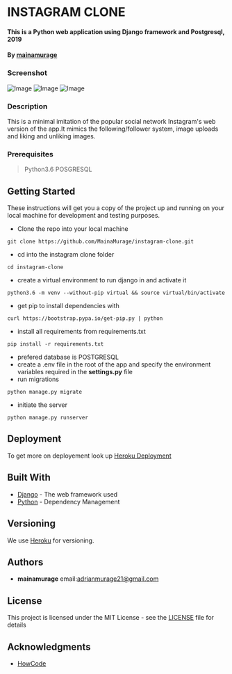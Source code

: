 # INSTAGRAM CLONE

#### This is a Python web application using Django  framework and Postgresql, 2019

#### By **[mainamurage](https://github.com/mainamurage)**


### Screenshot

![Image](https://ucarecdn.com/1c92bdc6-9795-4c18-827e-12aa40b4916a/)
![Image](https://ucarecdn.com/7bc8563a-8474-494e-b2c3-c63c613b112b/)
![Image](https://ucarecdn.com/9efdf6e2-8a32-46de-8b1e-e42d310a805d/)


### Description

This is a minimal imitation of the popular social network Instagram's web version of the app.It mimics the following/follower system, image uploads and liking and unliking images.

### Prerequisites

> Python3.6
> POSGRESQL


## Getting Started

These instructions will get you a copy of the project up and running on your local machine for development and testing purposes.

* Clone the repo into your local machine
```
git clone https://github.com/MainaMurage/instagram-clone.git
```
* cd into the instagram clone folder
```
cd instagram-clone
```
* create a virtual environment to run django in and activate it 
```
python3.6 -m venv --without-pip virtual && source virtual/bin/activate
```
* get pip to install dependencies with
```
curl https://bootstrap.pypa.io/get-pip.py | python
```
* install all requirements from requirements.txt
```
pip install -r requirements.txt
```
* prefered database is POSTGRESQL
* create a .env file in the root of the app and specify the environment variables required in the **settings.py** file
* run migrations
```
python manage.py migrate
```
* initiate the server
```
python manage.py runserver
```

## Deployment

To get more on deployement look up [Heroku Deployment](https://gist.github.com/newtonkiragu/42f2500e56d9c2375a087233587eddd0)

## Built With

* [Django](https://docs.djangoproject.com/en/2.2/) - The web framework used
* [Python](https://docs.python.org/3/) - Dependency Management


## Versioning

We use [Heroku](https://www.heroku.com/home) for versioning. 

## Authors

* **mainamurage** email:adrianmurage21@gmail.com



## License

This project is licensed under the MIT License - see the [LICENSE](LICENSE) file for details

## Acknowledgments

* [HowCode](https://github.com/howCodeORG/howCode-Instragram)
